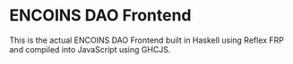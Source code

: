 # ENCOINS DAO Frontend

This is the actual ENCOINS DAO Frontend built in Haskell using Reflex FRP and compiled into JavaScript using GHCJS.
